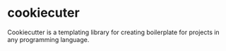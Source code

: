 # cookiecuter
Cookiecutter is a templating library for creating boilerplate for projects in any programming language.
